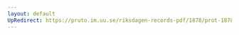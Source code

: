 ```yaml
---
layout: default
UpRedirect: https://pruto.im.uu.se/riksdagen-records-pdf/1878/prot-1878--fk--038/prot-1878--fk--038_024.pdf
---
```

